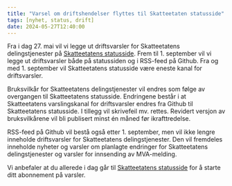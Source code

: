 ```yaml
---
title: "Varsel om driftshendelser flyttes til Skatteetaten statusside"
tags: [nyhet, status, drift]
date: 2024-05-27T12:40:00
---
```

Fra i dag 27. mai vil vi legge ut driftsvarsler for Skatteetatens delingstjenester på [Skatteetatens statusside](https://status.skatteetaten.no/). Frem til 1. september vil vi legge ut driftsvarsler både på statussiden og i RSS-feed på Github. Fra og med 1. september vil Skatteetatens statusside være eneste kanal for driftsvarsler.

Bruksvilkår for Skatteetatens delingstjenester vil endres som følge av overgangen til Skatteetatens statusside. Endringene består i at Skatteetatens varslingskanal for driftsvarsler endres fra Github til Skatteetatens statusside. I tillegg vil skrivefeil mv. rettes. Revidert versjon av bruksvilkårene vil bli publisert minst én måned før ikrafttredelse.

RSS-feed på Github vil bestå også etter 1. september, men vil ikke lengre inneholde driftsvarsler for Skatteetatens delingstjenester. Den vil fremdeles inneholde nyheter og varsler om planlagte endringer for Skatteetatens delingstjenester og varsler for innsending av MVA-melding. 

Vi anbefaler at du allerede i dag går til [Skatteetatens statusside](https://status.skatteetaten.no/) for å starte ditt abonnement på varsler. 
